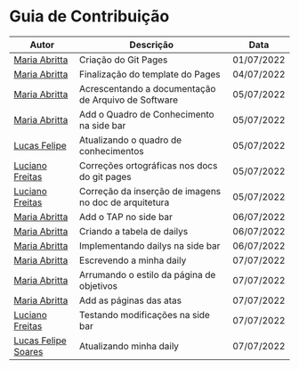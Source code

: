 # Guia de Contribuição

|  Autor | Descrição | Data |
|--|--|--|
| [Maria Abritta](https://github.com/MariaAbritta) | Criação do Git Pages | 01/07/2022 |
| [Maria Abritta](https://github.com/MariaAbritta) | Finalização do template do Pages | 04/07/2022 |
| [Maria Abritta](https://github.com/MariaAbritta) | Acrescentando a documentação de Arquivo de Software | 05/07/2022 |
| [Maria Abritta](https://github.com/MariaAbritta) | Add o Quadro de Conhecimento na side bar | 05/07/2022 |
| [Lucas Felipe](https://github.com/lucasfs1007) | Atualizando o quadro de conhecimentos | 05/07/2022 |
| [Luciano Freitas](https://github.com/luciano-freitas-melo) | Correções ortográficas nos docs do git pages | 05/07/2022 |
| [Luciano Freitas](https://github.com/luciano-freitas-melo) | Correção da inserção de imagens no doc de arquitetura | 05/07/2022 |
| [Maria Abritta](https://github.com/MariaAbritta) | Add o TAP no side bar | 06/07/2022 |
| [Maria Abritta](https://github.com/MariaAbritta) | Criando a tabela de dailys | 06/07/2022 | 
| [Maria Abritta](https://github.com/MariaAbritta) | Implementando dailys na side bar | 06/07/2022 |
| [Maria Abritta](https://github.com/MariaAbritta) | Escrevendo a minha daily | 07/07/2022 | 
| [Maria Abritta](https://github.com/MariaAbritta) | Arrumando o estilo da página de objetivos | 07/07/2022 | 
| [Maria Abritta](https://github.com/MariaAbritta) | Add as páginas das atas | 07/07/2022 | 
| [Luciano Freitas](https://github.com/luciano-freitas-melo) | Testando modificações na side bar | 07/07/2022 |
| [Lucas Felipe Soares](https://github.com/lucasfs1007) | Atualizando minha daily | 07/07/2022 |



